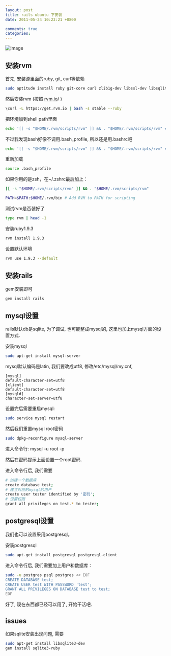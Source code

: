 ```yaml
---
layout: post
title: rails ubuntu 下安装
date: 2011-05-24 10:23:21 +0800

comments: true
categories: 
---
```


![image](http://rubyonrails.org/images/rails.png)

安装rvm
------------------------------

首先, 安装源里面的ruby, git, curl等依赖

```bash
sudo aptitude install ruby git-core curl zlib1g-dev libssl-dev libsqlite3-dev libreadline-dev g++ gcc libxml2-dev libxslt1-dev libmysqlclient-dev libyaml-dev autoconf build-essential
```

然后安装rvm (按照
[rvm.io](http://rvm.io)/
)

```bash
\curl -L https://get.rvm.io | bash -s stable --ruby
```

把环境加到shell path里面

```bash
echo '[[ -s "$HOME/.rvm/scripts/rvm" ]] && . "$HOME/.rvm/scripts/rvm" # Load RVM function' >> ~/.bash_profile
```

不过我发现bash好像不调用.bash\_profile, 所以还是用.bashrc吧

```bash
echo '[[ -s "$HOME/.rvm/scripts/rvm" ]] && . "$HOME/.rvm/scripts/rvm" # Load RVM function' >> ~/.bashrc
```

重新加载

```bash
source .bash_profile
```

如果你用的是zsh，在~/.zshrc最后加上：

```bash
[[ -s "$HOME/.rvm/scripts/rvm" ]] && . "$HOME/.rvm/scripts/rvm" 

PATH=$PATH:$HOME/.rvm/bin # Add RVM to PATH for scripting
```

测试rvm是否装好了

```bash
type rvm | head -1
```

安装ruby1.9.3

```bash
rvm install 1.9.3
```

设置默认环境

```bash
rvm use 1.9.3 --default
```

安装rails
------------------------------

gem安装即可

```bash
gem install rails
```

mysql设置
------------------------------

rails默认db是sqlite, 为了调试, 也可能整成mysql的,
这里也加上mysql方面的设置方式.

安装mysql

```bash
sudo apt-get install mysql-server
```

mysql默认编码是latin, 我们要改成utf8, 修改/etc/mysql/my.cnf,

    [mysql]
    default-character-set=utf8
    [client]
    default-character-set=utf8
    [mysqld]
    character-set-server=utf8

设置完后需要重启mysql:

```bash
sudo service mysql restart
```

然后我们重置mysql root密码

```bash
sudo dpkg-reconfigure mysql-server 
```

进入命令行: mysql -u root -p

然后在密码提示上面设置一个root密码.

进入命令行后, 我们需要

```sh
# 创建一个数据库
create database test;
# 建立对应的mysql的用户
create user tester identified by '密码';
# 设置权限
grant all privileges on test.* to tester;
```

postgresql设置
------------------------------

我们也可以设置采用postgresql。

安装postgresql

```bash
sudo apt-get install postgresql postgresql-client
```

进入命令行后, 我们需要加上用户和数据库：

```bash
sudo -u postgres psql postgres << EOF
CREATE DATABASE test;                           
CREATE USER test WITH PASSWORD 'test';          
GRANT ALL PRIVILEGES ON DATABASE test to test;  
EOF
```

好了, 现在东西都已经可以用了, 开始干活吧.

issues
------------------------------

如果sqlite安装出现问题, 需要

```bash
sudo apt-get install libsqlite3-dev
gem install sqlite3-ruby
```